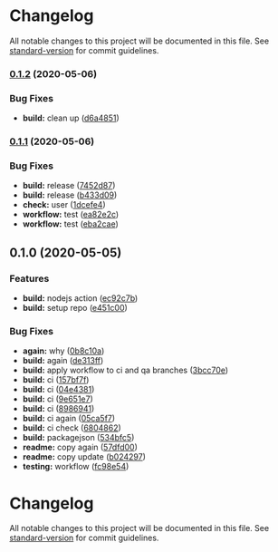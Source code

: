 # Changelog

All notable changes to this project will be documented in this file. See [standard-version](https://github.com/conventional-changelog/standard-version) for commit guidelines.

### [0.1.2](https://github.com/cdcabrera/t2/compare/v0.1.1...v0.1.2) (2020-05-06)


### Bug Fixes

* **build:** clean up ([d6a4851](https://github.com/cdcabrera/t2/commit/d6a4851))



### [0.1.1](https://github.com/cdcabrera/t2/compare/v0.1.0...v0.1.1) (2020-05-06)


### Bug Fixes

* **build:** release ([7452d87](https://github.com/cdcabrera/t2/commit/7452d87))
* **build:** release ([b433d09](https://github.com/cdcabrera/t2/commit/b433d09))
* **check:** user ([1dcefe4](https://github.com/cdcabrera/t2/commit/1dcefe4))
* **workflow:** test ([ea82e2c](https://github.com/cdcabrera/t2/commit/ea82e2c))
* **workflow:** test ([eba2cae](https://github.com/cdcabrera/t2/commit/eba2cae))



## 0.1.0 (2020-05-05)


### Features

* **build:** nodejs action ([ec92c7b](https://github.com/cdcabrera/t2/commit/ec92c7b82ff0c2fcc328b67850dbc8881992dcdd))
* **build:** setup repo ([e451c00](https://github.com/cdcabrera/t2/commit/e451c0022fd816e0760e1b56862616ee69c30eea))


### Bug Fixes

* **again:** why ([0b8c10a](https://github.com/cdcabrera/t2/commit/0b8c10a1228c730fd947d1be9a1d786ea96b9b70))
* **build:** again ([de313ff](https://github.com/cdcabrera/t2/commit/de313ff07f01e6146e8bd589b12a80882a8b131e))
* **build:** apply workflow to ci and qa branches ([3bcc70e](https://github.com/cdcabrera/t2/commit/3bcc70e0145c39a03314f00745da998edb023a87))
* **build:** ci ([157bf7f](https://github.com/cdcabrera/t2/commit/157bf7f91465bae88a89e1fcfc1a0b81d273f355))
* **build:** ci ([04e4381](https://github.com/cdcabrera/t2/commit/04e4381dac7aefe70bc3ebb6d7648fa0b8f34a86))
* **build:** ci ([9e651e7](https://github.com/cdcabrera/t2/commit/9e651e7f874af9674424b3ea04f962c4e61f8b6a))
* **build:** ci ([8986941](https://github.com/cdcabrera/t2/commit/898694187dea91ab033f26fd6bcd0fdd235f3558))
* **build:** ci again ([05ca5f7](https://github.com/cdcabrera/t2/commit/05ca5f7a064f6a7ddd4c5afa9f2a80f999050fe6))
* **build:** ci check ([6804862](https://github.com/cdcabrera/t2/commit/68048627ab0fa771659180f36f63bf449142030d))
* **build:** packagejson ([534bfc5](https://github.com/cdcabrera/t2/commit/534bfc5f330ba22c21c16e250198d45ee44417a4))
* **readme:** copy again ([57dfd00](https://github.com/cdcabrera/t2/commit/57dfd00291ad21850473801545f0fc1ee6e0ef01))
* **readme:** copy update ([b024297](https://github.com/cdcabrera/t2/commit/b024297c44b36e108ee8f0dfbc112bd9df8a36a5))
* **testing:** workflow ([fc98e54](https://github.com/cdcabrera/t2/commit/fc98e544dd7d36e7ce106cddbe536258c3d0cdc9))

# Changelog

All notable changes to this project will be documented in this file. See [standard-version](https://github.com/conventional-changelog/standard-version) for commit guidelines.
